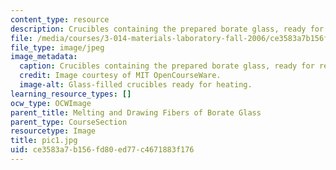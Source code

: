 ```yaml
---
content_type: resource
description: Crucibles containing the prepared borate glass, ready for reheating.
file: /media/courses/3-014-materials-laboratory-fall-2006/ce3583a7b156fd80ed77c4671883f176_pic1.jpg
file_type: image/jpeg
image_metadata:
  caption: Crucibles containing the prepared borate glass, ready for reheating.
  credit: Image courtesy of MIT OpenCourseWare.
  image-alt: Glass-filled crucibles ready for heating.
learning_resource_types: []
ocw_type: OCWImage
parent_title: Melting and Drawing Fibers of Borate Glass
parent_type: CourseSection
resourcetype: Image
title: pic1.jpg
uid: ce3583a7-b156-fd80-ed77-c4671883f176
---
```

